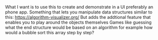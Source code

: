 What I want is to use this to create and demonstrate in a UI preferably an phone app.
Something that lets you manipulate data structures similar to this: https://algorithm-visualizer.org/
But adds the addtional feature that enables you to play around the objects themselves
Games like guessing what the end structure would be based on an algorithm
for example how would a bubble sort this array step by step?

